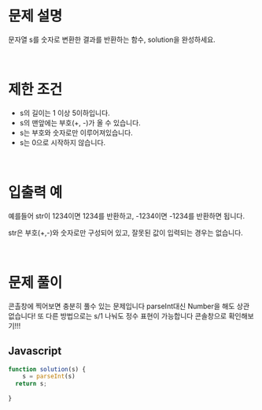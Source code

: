 # 문제 설명

문자열 s를 숫자로 변환한 결과를 반환하는 함수, solution을 완성하세요.

<br />

# 제한 조건

- s의 길이는 1 이상 5이하입니다.
- s의 맨앞에는 부호(+, -)가 올 수 있습니다.
- s는 부호와 숫자로만 이루어져있습니다.
- s는 0으로 시작하지 않습니다.

<br />

# 입출력 예

예를들어 str이 1234이면 1234를 반환하고, -1234이면 -1234를 반환하면 됩니다. <br />

str은 부호(+,-)와 숫자로만 구성되어 있고, 잘못된 값이 입력되는 경우는 없습니다.

<br />

# 문제 풀이
콘촐창에 찍어보면 충분히 풀수 있는 문제입니다 parseInt대신 Number을 해도 상관 없습니다! 또 다른 방법으로는 s/1 나눠도 정수 표현이 가능합니다 콘솔창으로 확인해보기!!!

## Javascript

```js
function solution(s) {
    s = parseInt(s)
  return s;
  
}
```